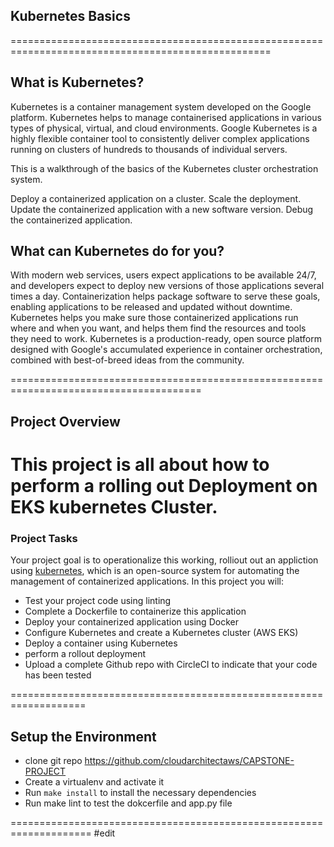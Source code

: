 
## Kubernetes Basics
===================================================================================================
## What is Kubernetes?

Kubernetes is a container management system developed on the Google platform. Kubernetes helps to manage containerised applications in various types of physical, virtual, and cloud environments. Google Kubernetes is a highly flexible container tool to consistently deliver complex applications running on clusters of hundreds to thousands of individual servers.

This is a walkthrough of the basics of the Kubernetes cluster orchestration system.

Deploy a containerized application on a cluster.
Scale the deployment.
Update the containerized application with a new software version.
Debug the containerized application.

## What can Kubernetes do for you?

With modern web services, users expect applications to be available 24/7, and developers expect to deploy new versions of those applications several times a day. Containerization helps package software to serve these goals, enabling applications to be released and updated without downtime. Kubernetes helps you make sure those containerized applications run where and when you want, and helps them find the resources and tools they need to work. Kubernetes is a production-ready, open source platform designed with Google's accumulated experience in container orchestration, combined with best-of-breed ideas from the community.

=======================================================================================

## Project Overview
 
This project is all about how to perform a rolling out Deployment on EKS kubernetes Cluster.
========================================================================================

### Project Tasks

Your project goal is to operationalize this working,  rolliout out an appliction using [kubernetes](https://kubernetes.io/), which is an open-source system for automating the management of containerized applications. In this project you will:

* Test your project code using linting
* Complete a Dockerfile to containerize this application
* Deploy your containerized application using Docker 
* Configure Kubernetes and create a Kubernetes cluster (AWS EKS)
* Deploy a container using Kubernetes 
* perform a rollout deployment
* Upload a complete Github repo with CircleCI to indicate that your code has been tested

===================================================================

## Setup the Environment
* clone git repo https://github.com/cloudarchitectaws/CAPSTONE-PROJECT
* Create a virtualenv and activate it
* Run `make install` to install the necessary dependencies
* Run make lint to test the dokcerfile and app.py file

====================================================================
#edit
